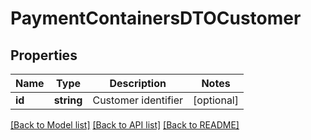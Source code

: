 # PaymentContainersDTOCustomer

## Properties
Name | Type | Description | Notes
------------ | ------------- | ------------- | -------------
**id** | **string** | Customer identifier | [optional] 

[[Back to Model list]](../README.md#documentation-for-models) [[Back to API list]](../README.md#documentation-for-api-endpoints) [[Back to README]](../README.md)


